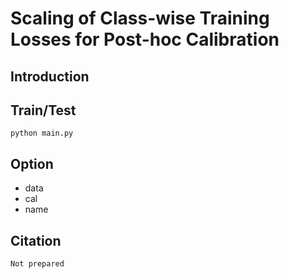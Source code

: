 # Scaling of Class-wise Training Losses for Post-hoc Calibration
## Introduction

## Train/Test
```
python main.py
```

## Option
- data
- cal
- name

## Citation
```
Not prepared
```
